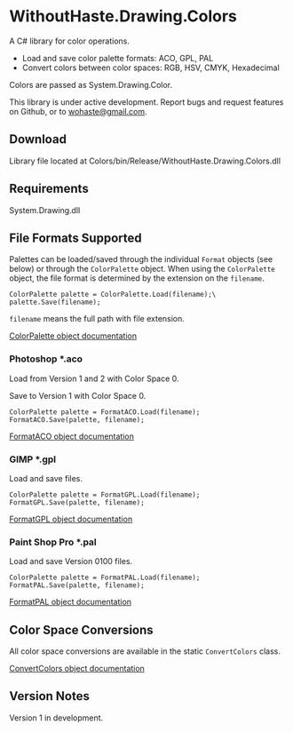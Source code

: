 # WithoutHaste.Drawing.Colors

A C# library for color operations.  
- Load and save color palette formats: ACO, GPL, PAL  
- Convert colors between color spaces: RGB, HSV, CMYK, Hexadecimal  

Colors are passed as System.Drawing.Color.

This library is under active development. Report bugs and request features on Github, or to wohaste@gmail.com.

## Download

Library file located at Colors/bin/Release/WithoutHaste.Drawing.Colors.dll

## Requirements

System.Drawing.dll

## File Formats Supported

Palettes can be loaded/saved through the individual `Format` objects (see below) or through the `ColorPalette` object. When using the `ColorPalette` object, the file format is determined by the extension on the `filename`.

`
ColorPalette palette = ColorPalette.Load(filename);\
palette.Save(filename);
`

`filename` means the full path with file extension.

[ColorPalette object documentation](documentation/ColorPalette.md)

### Photoshop *.aco

Load from Version 1 and 2 with Color Space 0.

Save to Version 1 with Color Space 0.

`
ColorPalette palette = FormatACO.Load(filename);  
FormatACO.Save(palette, filename);  
`

[FormatACO object documentation](documentation/FormatACO.md)

### GIMP *.gpl

Load and save files.

`
ColorPalette palette = FormatGPL.Load(filename);  
FormatGPL.Save(palette, filename);  
`

[FormatGPL object documentation](documentation/FormatGPL.md)

### Paint Shop Pro *.pal

Load and save Version 0100 files.

`
ColorPalette palette = FormatPAL.Load(filename);  
FormatPAL.Save(palette, filename);  
`

[FormatPAL object documentation](documentation/FormatPAL.md)

## Color Space Conversions

All color space conversions are available in the static `ConvertColors` class.

[ConvertColors object documentation](documentation/ConvertColors.md)

## Version Notes

Version 1 in development.

